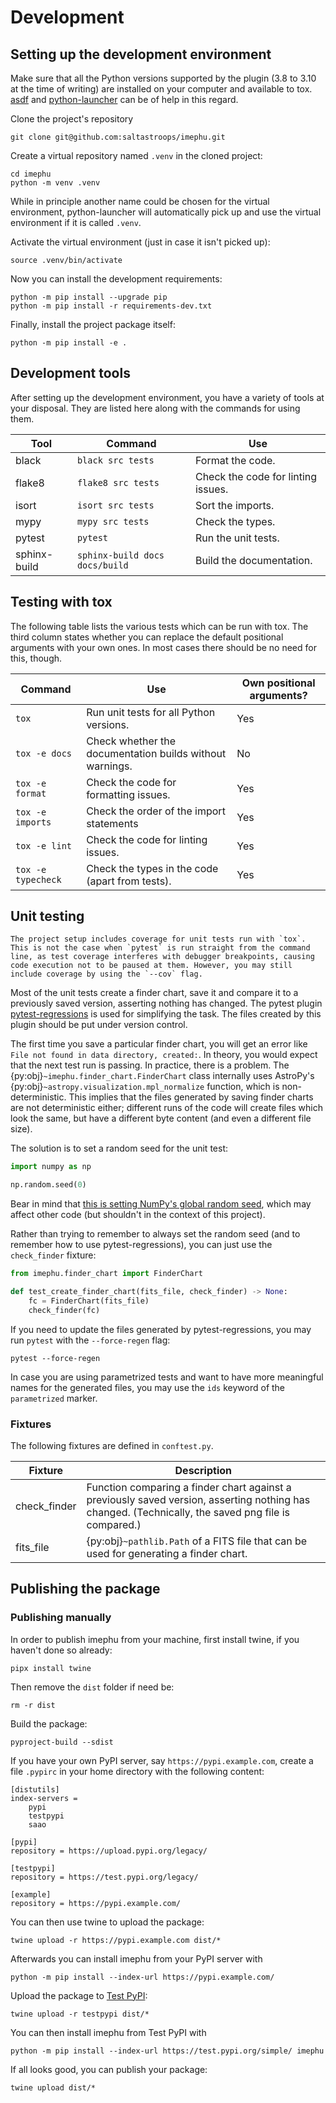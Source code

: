 # Development

## Setting up the development environment

Make sure that all the Python versions supported by the plugin (3.8 to 3.10 at the time of writing) are installed on your computer and available to tox. [asdf](https://asdf-vm.com) and [python-launcher](https://github.com/brettcannon/python-launcher) can be of help in this regard.

Clone the project's repository

```shell
git clone git@github.com:saltastroops/imephu.git
```

Create a virtual repository named `.venv` in the cloned project:

```shell
cd imephu
python -m venv .venv
```

While in principle another name could be chosen for the virtual environment, python-launcher will automatically pick up and use the virtual environment if it is called `.venv`.

Activate the virtual environment (just in case it isn't picked up):

```shell
source .venv/bin/activate
```

Now you can install the development requirements:

```shell
python -m pip install --upgrade pip
python -m pip install -r requirements-dev.txt
```

Finally, install the project package itself:

```shell
python -m pip install -e .
```

## Development tools

After setting up the development environment, you have a variety of tools at your disposal. They are listed here along with the commands for using them.

Tool | Command | Use
--- | --- | ---
black | `black src tests` | Format the code.
flake8 | `flake8 src tests` | Check the code for linting issues.
isort | `isort src tests` | Sort the imports.
mypy | `mypy src tests` | Check the types.
pytest | `pytest` | Run the unit tests.
sphinx-build | `sphinx-build docs docs/build` | Build the documentation.

## Testing with tox

The following table lists the various tests which can be run with tox. The third column states whether you can replace the default positional arguments with your own ones. In most cases there should be no need for this, though.

Command | Use | Own positional arguments?
--- | --- | ---
`tox` | Run unit tests for all Python versions. | Yes
`tox -e docs` | Check whether the documentation builds without warnings. | No
`tox -e format` | Check the code for formatting issues. | Yes
`tox -e imports` | Check the order of the import statements | Yes
`tox -e lint` | Check the code for linting issues. | Yes
`tox -e typecheck` | Check the types in the code (apart from tests). | Yes

## Unit testing

```{note}
The project setup includes coverage for unit tests run with `tox`. This is not the case when `pytest` is run straight from the command line, as test coverage interferes with debugger breakpoints, causing code execution not to be paused at them. However, you may still include coverage by using the `--cov` flag.
```

Most of the unit tests create a finder chart, save it and compare it to a previously saved version, asserting nothing has changed. The pytest plugin [pytest-regressions](https://pytest-regressions.readthedocs.io/en/latest/overview.html) is used for simplifying the task. The files created by this plugin should be put under version control.

The first time you save a particular finder chart, you will get an error like `File not found in data directory, created:`. In theory, you would expect that the next test run is passing. In practice, there is a problem. The {py:obj}`~imephu.finder_chart.FinderChart` class internally uses AstroPy's {py:obj}`~astropy.visualization.mpl_normalize` function, which is non-deterministic. This implies that the files generated by saving finder charts are not deterministic either; different runs of the code will create files which look the same, but have a different byte content (and even a different file size).

The solution is to set a random seed for the unit test:

```python
import numpy as np

np.random.seed(0)
```

Bear in mind that [this is setting NumPy's global random seed](https://towardsdatascience.com/stop-using-numpy-random-seed-581a9972805f), which may affect other code (but shouldn't in the context of this project).

Rather than trying to remember to always set the random seed (and to remember how to use pytest-regressions), you can just use the `check_finder` fixture:

```python
from imephu.finder_chart import FinderChart

def test_create_finder_chart(fits_file, check_finder) -> None:
    fc = FinderChart(fits_file)
    check_finder(fc)
```

If you need to update the files generated by pytest-regressions, you may run `pytest` with the `--force-regen` flag:

```shell
pytest --force-regen
```

In case you are using parametrized tests and want to have more meaningful names for the generated files, you may use the `ids` keyword of the `parametrized` marker. 

### Fixtures

The following fixtures are defined in `conftest.py`.

Fixture | Description
--- | ---
check_finder | Function comparing a finder chart against a previously saved version, asserting nothing has changed. (Technically, the saved png file is compared.)
fits_file | {py:obj}`~pathlib.Path` of a FITS file that can be used for generating a finder chart. 

## Publishing the package

### Publishing manually

In order to publish imephu from your machine, first install twine, if you haven't done so already:

```shell
pipx install twine
```

Then remove the `dist` folder if need be:

```shell
rm -r dist
```

Build the package:

```shell
pyproject-build --sdist
```

If you have your own PyPI server, say `https://pypi.example.com`, create a file `.pypirc` in your home directory with the following content:

```
[distutils]
index-servers =
    pypi
    testpypi
    saao

[pypi]
repository = https://upload.pypi.org/legacy/

[testpypi]
repository = https://test.pypi.org/legacy/

[example]
repository = https://pypi.example.com/
```

You can then use twine to upload the package:

```shell
twine upload -r https://pypi.example.com dist/*
```

Afterwards you can install imephu from your PyPI server with

```shell
python -m pip install --index-url https://pypi.example.com/
```

Upload the package to [Test PyPI](https://packaging.python.org/guides/using-testpypi/):

```shell
twine upload -r testpypi dist/*
```

You can then install imephu from Test PyPI with

```shell
python -m pip install --index-url https://test.pypi.org/simple/ imephu
```

If all looks good, you can publish your package:

```shell
twine upload dist/*
```



